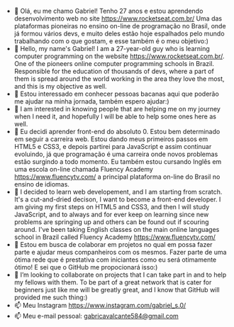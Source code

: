 - 👋 Olá, eu me chamo Gabriel! Tenho 27 anos e estou aprendendo desenvolvimento web no site https://www.rocketseat.com.br/
Uma das plataformas pioneiras no ensino on-line de programação no Brasil, onde já formou vários devs, e muito deles estão hoje espalhados pelo mundo trabalhando com o que gostam, e esse também é o meu objetivo:)
- 👋 Hello, my name's Gabriel! I am a 27-year-old guy who is learning computer programming on the website https://www.rocketseat.com.br/. One of the pioneers online computer programming schools in Brazil. Responsible for the education of thousands of devs, where a part of them is spread around the world working in the area they love the most, and this is my objective as well.
- 👀 Estou interessado em conhecer pessoas bacanas aqui que poderão me ajudar na minha jornada, também espero ajudar:)
- 👀 I am interested in knowing people that are helping me on my journey when I need it, and hopefully I will be able to help some ones here as well.
- 🌱 Eu decidi aprender front-end do absoluto 0. Estou bem determinado em seguir a carreira web. Estou dando meus primeiros passos em HTML5 e CSS3, e depois partirei para JavaScript e assim continuar evoluindo, já que programação é uma carreira onde novos problemas estão surgindo a todo momento. Eu também estou cursando Inglês em uma escola on-line chamada Fluency Academy https://www.fluencytv.com/ a principal plataforma on-line do Brasil no ensino de idiomas.
- 🌱 I decided to learn web developement, and I am starting from scratch. It's a cut-and-dried decison, I want to become a front-end developer. I am giving my first steps on HTML5 and CSS3, and then I will study JavaScript, and to always and for ever keep on learning since new problems are springing up and others can be found out if scouring around. I've been taking English classes on the main online languages school in Brazil called Fluency Academy https://www.fluencytv.com/ 
- 💞️ Estou em busca de colaborar em projetos no qual em possa fazer parte e ajudar meus companheiros com os mesmos. Fazer parte de uma ótima rede que é prestativa com iniciantes como eu será otimamente ótimo! E sei que o GitHub me propocionará isso:)
- 💞️ I’m looking to collaborate on projects that I can take part in and to help my fellows with them. To be part of a great network that is cater for beginners just like me will be greatly great, and I know that GitHub will provided me such thing:)
- 📫 Meu Instagram https://www.instagram.com/gabriel_s.0/
- 📫 Meu e-mail pessoal: gabricavalcante584@gmail.com

<!---
GabrielCaval/GabrielCaval is a ✨ special ✨ repository because its `README.md` (this file) appears on your GitHub profile.
You can click the Preview link to take a look at your changes.
--->
